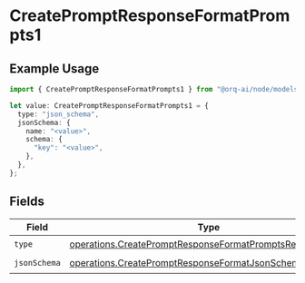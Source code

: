 # CreatePromptResponseFormatPrompts1

## Example Usage

```typescript
import { CreatePromptResponseFormatPrompts1 } from "@orq-ai/node/models/operations";

let value: CreatePromptResponseFormatPrompts1 = {
  type: "json_schema",
  jsonSchema: {
    name: "<value>",
    schema: {
      "key": "<value>",
    },
  },
};
```

## Fields

| Field                                                                                                                                | Type                                                                                                                                 | Required                                                                                                                             | Description                                                                                                                          |
| ------------------------------------------------------------------------------------------------------------------------------------ | ------------------------------------------------------------------------------------------------------------------------------------ | ------------------------------------------------------------------------------------------------------------------------------------ | ------------------------------------------------------------------------------------------------------------------------------------ |
| `type`                                                                                                                               | [operations.CreatePromptResponseFormatPromptsResponseType](../../models/operations/createpromptresponseformatpromptsresponsetype.md) | :heavy_check_mark:                                                                                                                   | N/A                                                                                                                                  |
| `jsonSchema`                                                                                                                         | [operations.CreatePromptResponseFormatJsonSchema](../../models/operations/createpromptresponseformatjsonschema.md)                   | :heavy_check_mark:                                                                                                                   | N/A                                                                                                                                  |